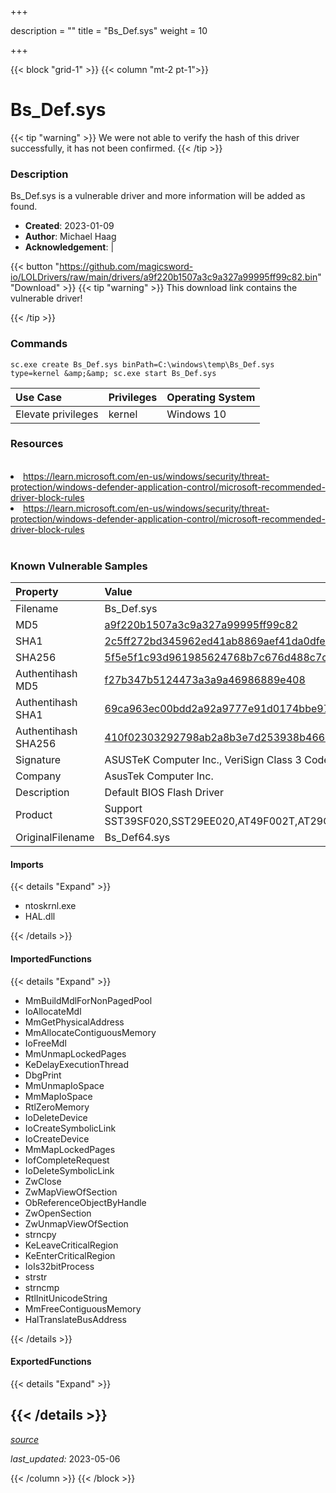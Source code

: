 +++

description = ""
title = "Bs_Def.sys"
weight = 10

+++


{{< block "grid-1" >}}
{{< column "mt-2 pt-1">}}


# Bs_Def.sys 


{{< tip "warning" >}}
We were not able to verify the hash of this driver successfully, it has not been confirmed.
{{< /tip >}}


### Description

Bs_Def.sys is a vulnerable driver and more information will be added as found.

- **Created**: 2023-01-09
- **Author**: Michael Haag
- **Acknowledgement**:  | [](https://twitter.com/)

{{< button "https://github.com/magicsword-io/LOLDrivers/raw/main/drivers/a9f220b1507a3c9a327a99995ff99c82.bin" "Download" >}}
{{< tip "warning" >}}
This download link contains the vulnerable driver!

{{< /tip >}}

### Commands

```
sc.exe create Bs_Def.sys binPath=C:\windows\temp\Bs_Def.sys type=kernel &amp;&amp; sc.exe start Bs_Def.sys
```

| Use Case | Privileges | Operating System | 
|:---- | ---- | ---- |
| Elevate privileges | kernel | Windows 10 |

### Resources
<br>
<li><a href=" https://learn.microsoft.com/en-us/windows/security/threat-protection/windows-defender-application-control/microsoft-recommended-driver-block-rules"> https://learn.microsoft.com/en-us/windows/security/threat-protection/windows-defender-application-control/microsoft-recommended-driver-block-rules</a></li>
<li><a href="https://learn.microsoft.com/en-us/windows/security/threat-protection/windows-defender-application-control/microsoft-recommended-driver-block-rules">https://learn.microsoft.com/en-us/windows/security/threat-protection/windows-defender-application-control/microsoft-recommended-driver-block-rules</a></li>
<br>

### Known Vulnerable Samples

| Property           | Value |
|:-------------------|:------|
| Filename           | Bs_Def.sys |
| MD5                | [a9f220b1507a3c9a327a99995ff99c82](https://www.virustotal.com/gui/file/a9f220b1507a3c9a327a99995ff99c82) |
| SHA1               | [2c5ff272bd345962ed41ab8869aef41da0dfe697](https://www.virustotal.com/gui/file/2c5ff272bd345962ed41ab8869aef41da0dfe697) |
| SHA256             | [5f5e5f1c93d961985624768b7c676d488c7c7c1d4c043f6fc1ea1904fefb75be](https://www.virustotal.com/gui/file/5f5e5f1c93d961985624768b7c676d488c7c7c1d4c043f6fc1ea1904fefb75be) |
| Authentihash MD5   | [f27b347b5124473a3a9a46986889e408](https://www.virustotal.com/gui/search/authentihash%253Af27b347b5124473a3a9a46986889e408) |
| Authentihash SHA1  | [69ca963ec00bdd2a92a9777e91d0174bbe97e29c](https://www.virustotal.com/gui/search/authentihash%253A69ca963ec00bdd2a92a9777e91d0174bbe97e29c) |
| Authentihash SHA256| [410f02303292798ab2a8b3e7d253938b466e83071b15e7d3aaa25f4995b27187](https://www.virustotal.com/gui/search/authentihash%253A410f02303292798ab2a8b3e7d253938b466e83071b15e7d3aaa25f4995b27187) |
| Signature         | ASUSTeK Computer Inc., VeriSign Class 3 Code Signing 2004 CA, VeriSign Class 3 Public Primary CA   |
| Company           | AsusTek Computer Inc. |
| Description       | Default BIOS Flash Driver |
| Product           | Support SST39SF020,SST29EE020,AT49F002T,AT29C020,AM29F002NT,AM29F002NB,V29C51002T,V29C51002B,M29F002T,W29C020. |
| OriginalFilename  | Bs_Def64.sys |


#### Imports
{{< details "Expand" >}}
* ntoskrnl.exe
* HAL.dll

{{< /details >}}
#### ImportedFunctions
{{< details "Expand" >}}
* MmBuildMdlForNonPagedPool
* IoAllocateMdl
* MmGetPhysicalAddress
* MmAllocateContiguousMemory
* IoFreeMdl
* MmUnmapLockedPages
* KeDelayExecutionThread
* DbgPrint
* MmUnmapIoSpace
* MmMapIoSpace
* RtlZeroMemory
* IoDeleteDevice
* IoCreateSymbolicLink
* IoCreateDevice
* MmMapLockedPages
* IofCompleteRequest
* IoDeleteSymbolicLink
* ZwClose
* ZwMapViewOfSection
* ObReferenceObjectByHandle
* ZwOpenSection
* ZwUnmapViewOfSection
* strncpy
* KeLeaveCriticalRegion
* KeEnterCriticalRegion
* IoIs32bitProcess
* strstr
* strncmp
* RtlInitUnicodeString
* MmFreeContiguousMemory
* HalTranslateBusAddress

{{< /details >}}
#### ExportedFunctions
{{< details "Expand" >}}

{{< /details >}}
-----



[*source*](https://github.com/magicsword-io/LOLDrivers/tree/main/yaml/bs_def.yaml)

*last_updated:* 2023-05-06








{{< /column >}}
{{< /block >}}
